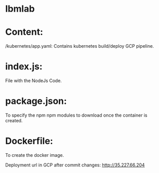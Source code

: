 # Ibmlab



# Content:
/kubernetes/app.yaml:
Contains kubernetes build/deploy GCP pipeline.


# index.js: 
File with the NodeJs Code.

# package.json:
To specify the npm npm modules to download once the container is created.

# Dockerfile:
To create the docker image.


Deployment url in GCP after commit changes:
http://35.227.66.204
